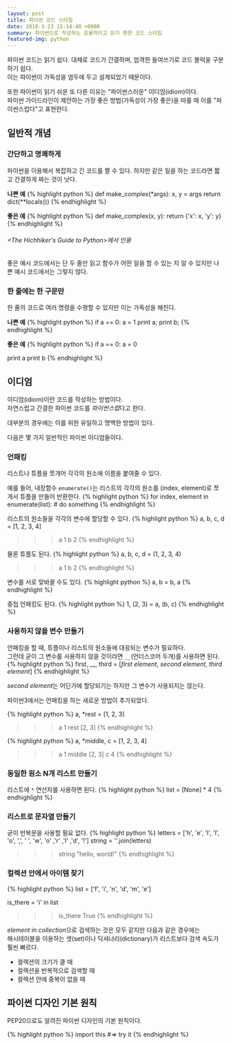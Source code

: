 ```yaml
---
layout: post
title: 파이썬 코드 스타일
date: 2018-3-23 15:14:40 +0900
summary: 파이썬으로 작성하는 효율적이고 읽기 편한 코드 스타일
featured-img: python
---
```


파이썬 코드는 읽기 쉽다. 대체로 코드가 간결하며, 엄격한 들여쓰기로 코드 블럭을 구분하기 쉽다.  
이는 파이썬이 가독성을 염두에 두고 설계되었기 때문이다.

또한 파이썬이 읽기 쉬운 또 다른 이유는 "파이썬스러운" 이디엄(idiom)이다.  
파이썬 가이드라인이 제안하는 가장 좋은 방법(가독성이 가장 좋은)을 따를 때 이를 "파이썬스럽다"고 표현한다.

## 일반적 개념

### 간단하고 명쾌하게
파이썬을 이용해서 복잡하고 긴 코드를 짤 수 있다. 하지만 같은 일을 하는 코드라면 짧고 간결하게 짜는 것이 낫다.

**나쁜 예**
{% highlight python %}
def make_complex(*args):
    x, y = args
    return dict(**locals())
{% endhighlight %}

**좋은 예**
{% highlight python %}
def make_complex(x, y):
    return {'x': x, 'y': y}
{% endhighlight %}

###### <The Hichhiker's Guide to Python>에서 인용  

좋은 예시 코드에서는 단 두 줄만 읽고 함수가 어떤 일을 할 수 있는 지 알 수 있지만 나쁜 예시 코드에서는 그렇지 않다.  

### 한 줄에는 한 구문만

한 줄의 코드로 여러 명령을 수행할 수 있지만 이는 가독성을 해친다.  

**나쁜 예**
{% highlight python %}
if a == 0: a = 1
print a; print b;
{% endhighlight %}

**좋은 예**
{% highlight python %}
if a == 0:
	a = 0

print a
print b
{% endhighlight %}

## 이디엄

이디엄(idiom)이란 코드를 작성하는 방법이다.  
자연스럽고 간결한 파이썬 코드를 *파이썬스럽*다고 한다.

대부분의 경우에는 이를 위한 유일하고 명백한 방법이 있다.

다음은 몇 가지 일반적인 파이썬 이디엄들이다.

### 언패킹

리스트나 튜플을 쪼개어 각각의 원소에 이름을 붙여줄 수 있다.  

예를 들어, 내장함수 `enumerate()`는 리스트의 각각의 원소를 (index, element)로 쪼개서 튜플을 만들어 반환한다.
{% highlight python %}
for index, element in enumerate(list):
	# do something
{% endhighlight %}

리스트의 원소들을 각각의 변수에 할당할 수 있다.
{% highlight python %}
a, b, c, d = [1, 2, 3, 4]

>>> a
1
>>> b
2
{% endhighlight %}

물론 튜플도 된다.
{% highlight python %}
a, b, c, d = (1, 2, 3, 4)

>>> a
1
>>> b
2
{% endhighlight %}

변수를 서로 맞바꿀 수도 있다.
{% highlight python %}
a, b = b, a
{% endhighlight %}

중첩 언패킹도 된다.
{% highlight python %}
1, (2, 3) = a, (b, c)
{% endhighlight %}

### 사용하지 않을 변수 만들기

언패킹을 할 때, 튜플이나 리스트의 원소들에 대응되는 변수가 필요하다.  
그런데 굳이 그 변수를 사용하지 않을 것이라면 `__`(언더스코어 두개)를 사용하면 된다.
{% highlight python %}
first, __, third = [*first element*, *second element*, *third element*]
{% endhighlight %}

*second element*는 어딘가에 할당되기는 하지만 그 변수가 사용되지는 않는다.

파이썬3에서는 언패킹을 하는 새로운 방법이 추가되었다.

{% highlight python %}
a, *rest = [1, 2, 3]

>>> a
1
>>> rest
[2, 3]
{% endhighlight %}

{% highlight python %}
a, *middle, c = [1, 2, 3, 4]

>>> a
1
>>> middle
[2, 3]
>>> c
4
{% endhighlight %}

### 동일한 원소 N개 리스트 만들기

리스트에 `*` 연산자를 사용하면 된다.
{% highlight python %}
list = [None] * 4
{% endhighlight %}

### 리스트로 문자열 만들기

굳이 반복문을 사용할 필요 없다.
{% highlight python %}
letters = ['h', 'e', 'l', 'l', 'o', ',', ' ', 'w', 'o' ,'r' ,'l' ,'d', '!']
string = ''.join(letters)

>>> string
"hello, world!"
{% endhighlight %}

### 컬렉션 안에서 아이템 찾기

{% highlight python %}
list = ['f', 'i', 'n', 'd', 'm', 'e']

is_there = 'i' in list

>>> is_there
True
{% endhighlight %}

*element* in *collection*으로 검색하는 것은 모두 같지만 다음과 같은 경우에는  
해시테이블을 이용하는 셋(set)이나 딕셔너리(dictionary)가  리스트보다 검색 속도가 훨씬 빠르다. 

- 컬렉션의 크기가 클 때
- 컬렉션을 반복적으로 검색할 때
- 컬렉션 안에 중복이 없을 때


## 파이썬 디자인 기본 원칙

PEP20으로도 알려진 파이썬 디자인의 기본 원칙이다.

{% highlight python %}
import this
#=> try it
{% endhighlight %}
